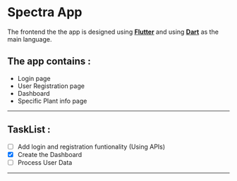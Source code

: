 # Spectra App

The frontend the the app is designed using [**Flutter**](https://flutter.dev/) and using [**Dart**](https://dart.dev/) as the main language.


## The app contains :
 - Login page
 - User Registration page
 - Dashboard
 - Specific Plant info page

---

## TaskList :
- [ ] Add login and registration funtionality (Using APIs)
- [x] Create the Dashboard
- [ ] Process User Data
---

